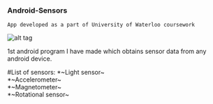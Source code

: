 ### Android-Sensors
~~~~~~~~~~~~~~~~~~~~~~~~~~~~~~~~~~~~~~~~~~~~~~~~~~~~~~~~~~~~~~~~~~~~~~~~~~~~~~~~~~~~~~~~~~~~~~~~~~~~~~~~~~~~~~~~~~
App developed as a part of University of Waterloo coursework
~~~~~~~~~~~~~~~~~~~~~~~~~~~~~~~~~~~~~~~~~~~~~~~~~~~~~~~~~~~~~~~~~~~~~~~~~~~~~~~~~~~~~~~~~~~~~~~~~~~~~~~~~~~~~~~~~~

![alt tag](https://github.com/ychathun/Android-Sensors/blob/master/res/drawable-hdpi/ic_launcher.png)

1st android program I have made which obtains sensor data from any android device.

#List of sensors:
 *~Light sensor~ <br />
 *~Accelerometer~ <br />
 *~Magnetometer~ <br />
 *~Rotational sensor~

